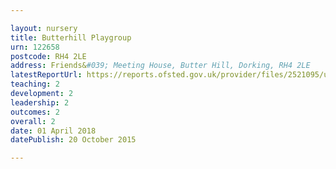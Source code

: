 ```yaml
---

layout: nursery
title: Butterhill Playgroup
urn: 122658
postcode: RH4 2LE
address: Friends&#039; Meeting House, Butter Hill, Dorking, RH4 2LE
latestReportUrl: https://reports.ofsted.gov.uk/provider/files/2521095/urn/122658.pdf
teaching: 2
development: 2
leadership: 2
outcomes: 2
overall: 2
date: 01 April 2018 
datePublish: 20 October 2015

---
```

